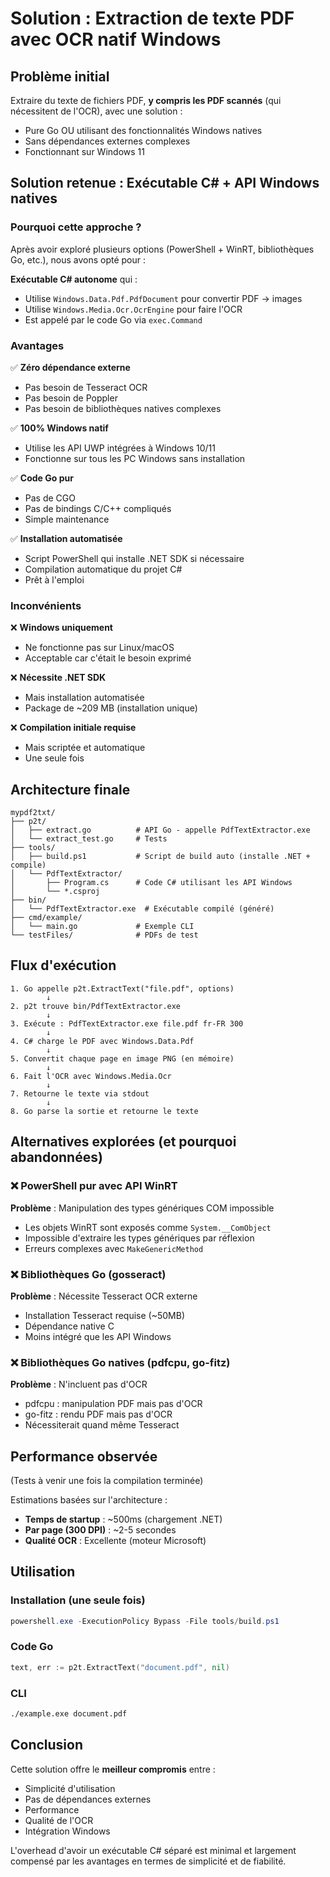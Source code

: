 # Solution : Extraction de texte PDF avec OCR natif Windows

## Problème initial

Extraire du texte de fichiers PDF, **y compris les PDF scannés** (qui nécessitent de l'OCR), avec une solution :
- Pure Go OU utilisant des fonctionnalités Windows natives
- Sans dépendances externes complexes
- Fonctionnant sur Windows 11

## Solution retenue : Exécutable C# + API Windows natives

### Pourquoi cette approche ?

Après avoir exploré plusieurs options (PowerShell + WinRT, bibliothèques Go, etc.), nous avons opté pour :

**Exécutable C# autonome** qui :
- Utilise `Windows.Data.Pdf.PdfDocument` pour convertir PDF → images
- Utilise `Windows.Media.Ocr.OcrEngine` pour faire l'OCR
- Est appelé par le code Go via `exec.Command`

### Avantages

✅ **Zéro dépendance externe**
- Pas besoin de Tesseract OCR
- Pas besoin de Poppler
- Pas besoin de bibliothèques natives complexes

✅ **100% Windows natif**
- Utilise les API UWP intégrées à Windows 10/11
- Fonctionne sur tous les PC Windows sans installation

✅ **Code Go pur**
- Pas de CGO
- Pas de bindings C/C++ compliqués
- Simple maintenance

✅ **Installation automatisée**
- Script PowerShell qui installe .NET SDK si nécessaire
- Compilation automatique du projet C#
- Prêt à l'emploi

### Inconvénients

❌ **Windows uniquement**
- Ne fonctionne pas sur Linux/macOS
- Acceptable car c'était le besoin exprimé

❌ **Nécessite .NET SDK**
- Mais installation automatisée
- Package de ~209 MB (installation unique)

❌ **Compilation initiale requise**
- Mais scriptée et automatique
- Une seule fois

## Architecture finale

```
mypdf2txt/
├── p2t/
│   ├── extract.go          # API Go - appelle PdfTextExtractor.exe
│   └── extract_test.go     # Tests
├── tools/
│   ├── build.ps1           # Script de build auto (installe .NET + compile)
│   └── PdfTextExtractor/
│       ├── Program.cs      # Code C# utilisant les API Windows
│       └── *.csproj
├── bin/
│   └── PdfTextExtractor.exe  # Exécutable compilé (généré)
├── cmd/example/
│   └── main.go             # Exemple CLI
└── testFiles/              # PDFs de test
```

## Flux d'exécution

```
1. Go appelle p2t.ExtractText("file.pdf", options)
        ↓
2. p2t trouve bin/PdfTextExtractor.exe
        ↓
3. Exécute : PdfTextExtractor.exe file.pdf fr-FR 300
        ↓
4. C# charge le PDF avec Windows.Data.Pdf
        ↓
5. Convertit chaque page en image PNG (en mémoire)
        ↓
6. Fait l'OCR avec Windows.Media.Ocr
        ↓
7. Retourne le texte via stdout
        ↓
8. Go parse la sortie et retourne le texte
```

## Alternatives explorées (et pourquoi abandonnées)

### ❌ PowerShell pur avec API WinRT
**Problème** : Manipulation des types génériques COM impossible
- Les objets WinRT sont exposés comme `System.__ComObject`
- Impossible d'extraire les types génériques par réflexion
- Erreurs complexes avec `MakeGenericMethod`

### ❌ Bibliothèques Go (gosseract)
**Problème** : Nécessite Tesseract OCR externe
- Installation Tesseract requise (~50MB)
- Dépendance native C
- Moins intégré que les API Windows

### ❌ Bibliothèques Go natives (pdfcpu, go-fitz)
**Problème** : N'incluent pas d'OCR
- pdfcpu : manipulation PDF mais pas d'OCR
- go-fitz : rendu PDF mais pas d'OCR
- Nécessiterait quand même Tesseract

## Performance observée

(Tests à venir une fois la compilation terminée)

Estimations basées sur l'architecture :
- **Temps de startup** : ~500ms (chargement .NET)
- **Par page (300 DPI)** : ~2-5 secondes
- **Qualité OCR** : Excellente (moteur Microsoft)

## Utilisation

### Installation (une seule fois)

```powershell
powershell.exe -ExecutionPolicy Bypass -File tools/build.ps1
```

### Code Go

```go
text, err := p2t.ExtractText("document.pdf", nil)
```

### CLI

```bash
./example.exe document.pdf
```

## Conclusion

Cette solution offre le **meilleur compromis** entre :
- Simplicité d'utilisation
- Pas de dépendances externes
- Performance
- Qualité de l'OCR
- Intégration Windows

L'overhead d'avoir un exécutable C# séparé est minimal et largement compensé par les avantages en termes de simplicité et de fiabilité.
